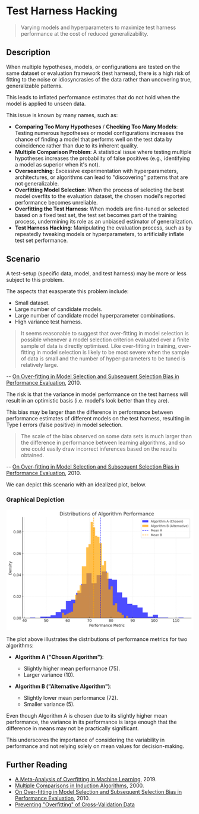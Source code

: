  # Test Harness Hacking

> Varying models and hyperparameters to maximize test harness performance at the cost of reduced generalizability.

## Description

When multiple hypotheses, models, or configurations are tested on the same dataset or evaluation framework (test harness), there is a high risk of fitting to the noise or idiosyncrasies of the data rather than uncovering true, generalizable patterns.

This leads to inflated performance estimates that do not hold when the model is applied to unseen data.

This issue is known by many names, such as:

* **Comparing Too Many Hypotheses** / **Checking Too Many Models**: Testing numerous hypotheses or model configurations increases the chance of finding a model that performs well on the test data by coincidence rather than due to its inherent quality.
* **Multiple Comparison Problem**: A statistical issue where testing multiple hypotheses increases the probability of false positives (e.g., identifying a model as superior when it's not).
* **Oversearching**: Excessive experimentation with hyperparameters, architectures, or algorithms can lead to "discovering" patterns that are not generalizable.
* **Overfitting Model Selection**: When the process of selecting the best model overfits to the evaluation dataset, the chosen model's reported performance becomes unreliable.
* **Overfitting the Test Harness**: When models are fine-tuned or selected based on a fixed test set, the test set becomes part of the training process, undermining its role as an unbiased estimator of generalization.
* **Test Harness Hacking**: Manipulating the evaluation process, such as by repeatedly tweaking models or hyperparameters, to artificially inflate test set performance.

## Scenario

A test-setup (specific data, model, and test harness) may be more or less subject to this problem.

The aspects that exasperate this problem include:

* Small dataset.
* Large number of candidate models.
* Large number of candidate model hyperparameter combinations.
* High variance test harness.

> It seems reasonable to suggest that over-fitting in model selection is possible whenever a model selection criterion evaluated over a finite sample of data is directly optimised. Like over-fitting in training, over-fitting in model selection is likely to be most severe when the sample of data is small and the number of hyper-parameters to be tuned is relatively large.

-- [On Over-fitting in Model Selection and Subsequent Selection Bias in Performance Evaluation](https://www.jmlr.org/papers/volume11/cawley10a/cawley10a.pdf), 2010.

The risk is that the variance in model performance on the test harness will result in an optimistic basis (i.e. model's look better than they are).

This bias may be larger than the difference in performance between performance estimates of different models on the test harness, resulting in Type I errors (false positive) in model selection.

> The scale of the bias observed on some data sets is much larger than the difference in performance between learning algorithms, and so one could easily draw incorrect inferences based on the results obtained.

-- [On Over-fitting in Model Selection and Subsequent Selection Bias in Performance Evaluation](https://www.jmlr.org/papers/volume11/cawley10a/cawley10a.pdf), 2010.

We can depict this scenario with an idealized plot, below.

### Graphical Depiction

![test harness hacking](/pics/test_harness_hacking.png)

The plot above illustrates the distributions of performance metrics for two algorithms:

- **Algorithm A ("Chosen Algorithm")**:
  - Slightly higher mean performance (75).
  - Larger variance (10).

- **Algorithm B ("Alternative Algorithm")**:
  - Slightly lower mean performance (72).
  - Smaller variance (5).

Even though Algorithm A is chosen due to its slightly higher mean performance, the variance in its performance is large enough that the difference in means may not be practically significant.

This underscores the importance of considering the variability in performance and not relying solely on mean values for decision-making.



## Further Reading

* [A Meta-Analysis of Overfitting in Machine Learning](https://proceedings.neurips.cc/paper/2019/hash/ee39e503b6bedf0c98c388b7e8589aca-Abstract.html), 2019.
* [Multiple Comparisons in Induction Algorithms](https://link.springer.com/article/10.1023/A:1007631014630), 2000.
* [On Over-fitting in Model Selection and Subsequent Selection Bias in Performance Evaluation](https://www.jmlr.org/papers/volume11/cawley10a/cawley10a.pdf), 2010.
* [Preventing "Overfitting" of Cross-Validation Data](https://ai.stanford.edu/~ang/papers/cv-final.pdf)